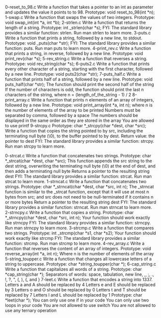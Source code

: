 0-reset_to_98.c Write a function that takes a pointer to an int as parameter and updates the value it points to to 98.
Prototype: void reset_to_98(int *n);
1-swap.c Write a function that swaps the values of two integers.
Prototype: void swap_int(int *a, int *b);
2-strlen.c Write a function that returns the length of a string.
Prototype: int _strlen(char *s);
FYI: The standard library provides a similar function: strlen. Run man strlen to learn more.
3-puts.c Write a function that prints a string, followed by a new line, to stdout.
Prototype: void _puts(char *str);
FYI: The standard library provides a similar function: puts. Run man puts to learn more.
4-print_rev.c Write a function that prints a string, in reverse, followed by a new line.
Prototype: void print_rev(char *s);
5-rev_string.c Write a function that reverses a string.
Prototype: void rev_string(char *s);
6-puts2.c Write a function that prints every other character of a string, starting with the first character, followed by a new line.
Prototype: void puts2(char *str);
7-puts_half.c Write a function that prints half of a string, followed by a new line.
Prototype: void puts_half(char *str);
The function should print the second half of the string
If the number of characters is odd, the function should print the last n characters of the string, where n = (length_of_the_string - 1) / 2
8-print_array.c Write a function that prints n elements of an array of integers, followed by a new line.
Prototype: void print_array(int *a, int n);
where n is the number of elements of the array to be printed
Numbers must be separated by comma, followed by a space
The numbers should be displayed in the same order as they are stored in the array
You are allowed to use printf
9-strcpy.c Prototype: char *_strcpy(char *dest, char *src);
Write a function that copies the string pointed to by src, including the terminating null byte (\0), to the buffer pointed to by dest.
Return value: the pointer to dest
FYI: The standard library provides a similar function: strcpy. Run man strcpy to learn more.


0-strcat.c Write a function that concatenates two strings.
Prototype: char *_strcat(char *dest, char *src);
This function appends the src string to the dest string, overwriting the terminating null byte (\0) at the end of dest, and then adds a terminating null byte
Returns a pointer to the resulting string dest
FYI: The standard library provides a similar function: strcat. Run man strcat to learn more.
1-strncat.c Write a function that concatenates two strings.
Prototype: char *_strncat(char *dest, char *src, int n);
The _strncat function is similar to the _strcat function, except that
it will use at most n bytes from src; and
src does not need to be null-terminated if it contains n or more bytes
Return a pointer to the resulting string dest
FYI: The standard library provides a similar function: strncat. Run man strncat to learn more.
2-strncpy.c Write a function that copies a string.
Prototype: char *_strncpy(char *dest, char *src, int n);
Your function should work exactly like strncpy
FYI: The standard library provides a similar function: strncpy. Run man strncpy to learn more.
3-strcmp.c Write a function that compares two strings.
Prototype: int _strcmp(char *s1, char *s2);
Your function should work exactly like strcmp
FYI: The standard library provides a similar function: strcmp. Run man strcmp to learn more.
4-rev_array.c Write a function that reverses the content of an array of integers.
Prototype: void reverse_array(int *a, int n);
Where n is the number of elements of the array
5-string_toupper.c Write a function that changes all lowercase letters of a string to uppercase.
Prototype: char *string_toupper(char *);
 6-cap_string.c Write a function that capitalizes all words of a string.
 Prototype: char *cap_string(char *);
 Separators of words: space, tabulation, new line, ,, ;, ., !, ?, ", (, ), {, and }
 7-leet.c Write a function that encodes a string into 1337.
 Letters a and A should be replaced by 4
 Letters e and E should be replaced by 3
 Letters o and O should be replaced by 0
 Letters t and T should be replaced by 7
 Letters l and L should be replaced by 1
 Prototype: char *leet(char *);
 You can only use one if in your code
 You can only use two loops in your code
 You are not allowed to use switch
 You are not allowed to use any ternary operation

